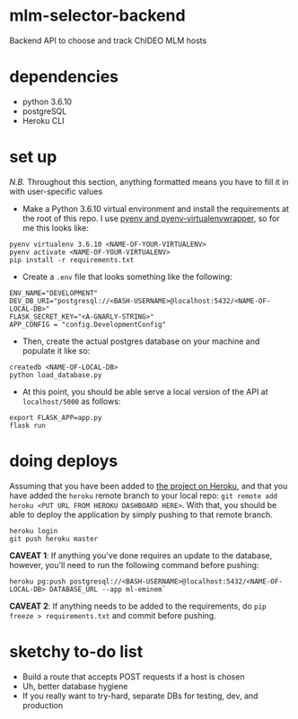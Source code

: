 # mlm-selector-backend
Backend API to choose and track ChIDEO MLM hosts

# dependencies
- python 3.6.10
- postgreSQL
- Heroku CLI

# set up
_N.B._ Throughout this section, anything formatted <LIKE-THIS> means you have to fill it in with user-specific values

- Make a Python 3.6.10 virtual environment and install the requirements at the root of this repo. I use [pyenv and  pyenv-virtualenvwrapper](https://gist.github.com/eliangcs/43a51f5c95dd9b848ddc), so for me this looks like:

```
pyenv virtualenv 3.6.10 <NAME-OF-YOUR-VIRTUALENV>
pyenv activate <NAME-OF-YOUR-VIRTUALENV>
pip install -r requirements.txt
```

- Create a `.env` file that looks something like the following:

```
ENV_NAME="DEVELOPMENT"
DEV_DB_URI="postgresql://<BASH-USERNAME>@localhost:5432/<NAME-OF-LOCAL-DB>"
FLASK_SECRET_KEY="<A-GNARLY-STRING>"
APP_CONFIG = "config.DevelopmentConfig"
```

- Then, create the actual postgres database on your machine and populate it like so:
```
createdb <NAME-OF-LOCAL-DB>
python load_database.py
```

- At this point, you should be able serve a local version of the API at `localhost/5000` as follows:

```
export FLASK_APP=app.py
flask run
```

# doing deploys
Assuming that you have been added to [the project on Heroku](https://dashboard.heroku.com/apps/ml-eminem), and that you have added the `heroku` remote branch to your local repo: `git remote add heroku <PUT URL FROM HEROKU DASHBOARD HERE>`. With that, you should be able to deploy the application by simply pushing to that remote branch.

```
heroku login
git push heroku master
```

**CAVEAT 1**: If anything you've done requires an update to the database, however, you'll need to run the following command before pushing: 
```
heroku pg:push postgresql://<BASH-USERNAME>@localhost:5432/<NAME-OF-LOCAL-DB> DATABASE_URL --app ml-eminem`
```

**CAVEAT 2**: If anything needs to be added to the requirements, do `pip freeze > requirements.txt` and commit before pushing.

# sketchy to-do list
- Build a route that accepts POST requests if a host is chosen
- Uh, better database hygiene
- If you really want to try-hard, separate DBs for testing, dev, and production